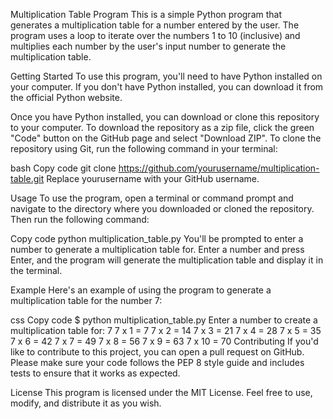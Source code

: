 Multiplication Table Program
This is a simple Python program that generates a multiplication table for a number entered by the user. The program uses a loop to iterate over the numbers 1 to 10 (inclusive) and multiplies each number by the user's input number to generate the multiplication table.

Getting Started
To use this program, you'll need to have Python installed on your computer. If you don't have Python installed, you can download it from the official Python website.

Once you have Python installed, you can download or clone this repository to your computer. To download the repository as a zip file, click the green "Code" button on the GitHub page and select "Download ZIP". To clone the repository using Git, run the following command in your terminal:

bash
Copy code
git clone https://github.com/yourusername/multiplication-table.git
Replace yourusername with your GitHub username.

Usage
To use the program, open a terminal or command prompt and navigate to the directory where you downloaded or cloned the repository. Then run the following command:

Copy code
python multiplication_table.py
You'll be prompted to enter a number to generate a multiplication table for. Enter a number and press Enter, and the program will generate the multiplication table and display it in the terminal.

Example
Here's an example of using the program to generate a multiplication table for the number 7:

css
Copy code
$ python multiplication_table.py
Enter a number to create a multiplication table for: 7
7 x 1 = 7
7 x 2 = 14
7 x 3 = 21
7 x 4 = 28
7 x 5 = 35
7 x 6 = 42
7 x 7 = 49
7 x 8 = 56
7 x 9 = 63
7 x 10 = 70
Contributing
If you'd like to contribute to this project, you can open a pull request on GitHub. Please make sure your code follows the PEP 8 style guide and includes tests to ensure that it works as expected.

License
This program is licensed under the MIT License. Feel free to use, modify, and distribute it as you wish.
